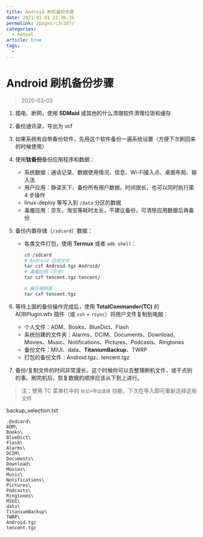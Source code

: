 ```yaml
---
title: Android 刷机备份步骤
date: 2021-01-01 22:36:35
permalink: /pages/c2c3d7/
categories: 
  - manual
article: true
tags: 
  - 
---
```

# Android 刷机备份步骤

> 2020-03-03

1. 插电、断网，使用 **SDMaid** 或其他的什么清理软件清理垃圾和缓存

2. 备份通讯录，导出为 vcf

3. 如果系统有自带备份软件，先用这个软件备份一遍系统设置（方便下次刷回来的时候使用）

4. 使用**钛备份**备份应用程序和数据：

   - 系统数据：通话记录、数据使用情况、信息、Wi-Fi接入点、桌面布局、输入法
   - 用户应用：静读天下、备份所有用户数据，时间很长，也可以同时执行第 4 步操作
   - linux-deploy 等写入到 `/data` 分区的数据
   - 毒瘤应用：京东、淘宝等耗时太长，不建议备份，可清除应用数据后再备份

5. 备份内置存储（`/sdcard`）数据：

   - 各类文件打包，使用 **Termux** 或者 `adb shell`：

     ```sh
     cd /sdcard
     # Android 应用文件
     tar czf Android.tgz Android/
     # 毒瘤应用（示例）
     tar czf tencent.tgz tencent/
     ```

     ```sh
     # 解压缩则是：
     tar cxf tencent.tgz
     ```

6. 等待上面的备份操作完成后，使用 **TotalCommander(TC)** 的 ADBPlugin.wfx 插件（或 `ssh` + `rsync`）将用户文件复制到电脑：

   - 个人文件：ADM、Books、BlueDict、Flash
   - 系统创建的文件夹：Alarms、DCIM、Documents、Download、Movies、Music、Notifications、Pictures、Podcasts、Ringtones
   - 备份文件：MIUI、data、**TitaniumBackup**、TWRP
   - 打包的备份文件：Android.tgz、tencent.tgz

7. 备份/复制文件的时间非常漫长，这个时候你可以去整理刷机文件，或干点别的事。刷完机后，恢复数据的顺序应该从下到上进行。

> 注：使用 TC 菜单栏中的 `标记>导出选择` 功能，下次在导入即可重新选择这些文件

backup_selection.txt

```
.@sdcard\
ADM\
Books\
BlueDict\
Flash\
Alarms\
DCIM\
Documents\
Download\
Movies\
Music\
Notifications\
Pictures\
Podcasts\
Ringtones\
MIUI\
data\
TitaniumBackup\
TWRP\
Android.tgz
tencent.tgz
```

